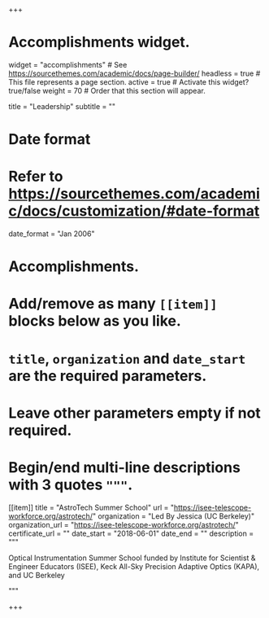 +++
# Accomplishments widget.
widget = "accomplishments"  # See https://sourcethemes.com/academic/docs/page-builder/
headless = true  # This file represents a page section.
active = true  # Activate this widget? true/false
weight = 70  # Order that this section will appear.

title = "Leadership"
subtitle = ""

# Date format
#   Refer to https://sourcethemes.com/academic/docs/customization/#date-format
date_format = "Jan 2006"

# Accomplishments.
#   Add/remove as many `[[item]]` blocks below as you like.
#   `title`, `organization` and `date_start` are the required parameters.
#   Leave other parameters empty if not required.
#   Begin/end multi-line descriptions with 3 quotes `"""`.

[[item]]
  title = "AstroTech Summer School"
  url = "https://isee-telescope-workforce.org/astrotech/"
  organization = "Led By Jessica (UC Berkeley)"
  organization_url = "https://isee-telescope-workforce.org/astrotech/"
  certificate_url = ""
  date_start = "2018-06-01"
  date_end = ""
  description = """
 
  Optical Instrumentation Summer School funded by Institute for Scientist & Engineer Educators (ISEE), Keck All-Sky Precision Adaptive Optics (KAPA), and UC Berkeley
  
  """



+++
